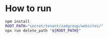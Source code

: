 # How to run
```bash
npm install
ROOT_PATH="secret/tenant/zadgroup/websites/"
npx run delete_path "${ROOT_PATH}"
```
